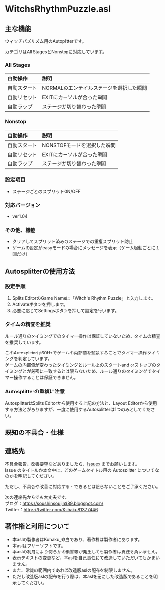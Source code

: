 # WitchsRhythmPuzzle.asl


## 主な機能
ウィッチパズリズム用のAutoplitterです。

カテゴリはAll StagesとNonstopに対応しています。

### All Stages
|自動操作|説明|
|:--|:--|
|自動スタート|NORMALのエンテイルステージを選択した瞬間|
|自動リセット|EXITにカーソルが合った瞬間|
|自動ラップ|ステージが切り替わった瞬間|

### Nonstop
|自動操作|説明|
|:--|:--|
|自動スタート|NONSTOPモードを選択した瞬間|
|自動リセット|EXITにカーソルが合った瞬間|
|自動ラップ|ステージが切り替わった瞬間|

### 設定項目
- ステージごとのスプリットON/OFF

### 対応バージョン
- ver1.04

### その他、機能
- クリアしてスプリット済みのステージでの重複スプリット防止
- ゲームの設定がeasyモードの場合にメッセージを表示（ゲーム起動ごとに１回だけ）


## Autosplitterの使用方法

### 設定手順
1. Splits EditorのGame Nameに「Witch's Rhythm Puzzle」と入力します。
1. Activateボタンを押します。
1. 必要に応じてSettingsボタンを押して設定を行います。

### タイムの精査を推奨
ルール通りのタイミングでのタイマー操作は保証していないため、タイムの精査を推奨しています。

このAutosplitterは60Hzでゲームの内部値を監視することでタイマー操作タイミングを判定しています。<br>
ゲームの内部値が変わったタイミングとルール上のスタートand orストップのタイミングとが厳密に一致するとは限らないため、ルール通りのタイミングでタイマー操作することは保証できません。

### Autosplitterの重複に注意
AutosplitterはSplits Editorから使用する上記の方法と、Layout Editorから使用する方法とがありますが、一度に使用するAutosplitterは1つのみとしてください。


## 既知の不具合・仕様


## 連絡先
不具合報告、改善要望などありましたら、[Issues](https://github.com/Kuhaku9893/Autosplitters/issues) までお願いします。<br>
Issue のタイトルか本文中に、どのゲームタイトル用の Autosplitter についてなのかを明記してください。

ただし、不具合や改善に対応する・できるとは限らないことをご了承ください。

次の連絡先からでも大丈夫です。<br>
ブログ：https://soushinsoujin989.blogspot.com/ <br>
Twitter：https://twitter.com/Kuhaku81377446


## 著作権と利用について
- 本aslの製作者はKuhaku_玖白であり、著作権は製作者にあります。
- 本aslはフリーソフトです。
- 本aslの利用により何らかの損害等が発生しても製作者は責任を負いません。
- 表示テキストの変更など、本aslを自己責任にて改造していただいてもかまいません。
- また、常識の範囲内であれば改造版aslの配布を制限しません。
- ただし改造版aslの配布を行う際は、本aslを元にした改造版であることを明示してください。
